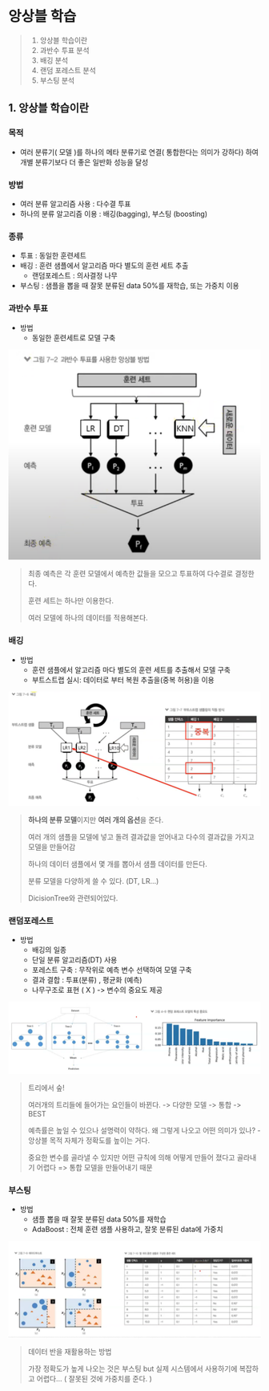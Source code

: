 # 앙상블 학습

>1. 앙상블 학습이란
>2. 과반수 투표 분석
>3. 배깅 분석
>4. 랜덤 포레스트 분석
>5. 부스팅 분석

## 1. 앙상블 학습이란

### 목적

- 여러 분류기( 모델 )를 하나의 메타 분류기로 연결( 통합한다는 의미가 강하다) 하여 개별 분류기보다 더 좋은 일반화 성능을 달성

### 방법

- 여러 분류 알고리즘 사용 : 다수결 투표
- 하나의 분류 알고리즘 이용 : 배깅(bagging), 부스팅 (boosting)

### 종류

- 투표 : 동일한 훈련세트
- 배깅 : 훈련 샘플에서 알고리즘 마다 별도의 훈련 세트 추출
  - 랜덤포레스트 : 의사결정 나무
- 부스팅 : 샘플을 뽑을 때 잘못 분류된 data 50%를 재학습, 또는 가중치 이용



### 과반수 투표

- 방법
  - 동일한 훈련세트로 모델 구축



![image-20200928182452647](../../../AI_engeering(python)/09_5week/weekend/README.assets/image-20200928182452647.png)

>  최종 예측은 각 훈련 모델에서 예측한 값들을 모으고 투표하여 다수결로 결정한다.
>
>  훈련 세트는 하나만 이용한다. 
>
>  여러 모델에 하나의 데이터를 적용해본다.
>
>   



### 배깅

- 방법
  - 훈련 샘플에서 알고리즘 마다 별도의 훈련 세트를 추출해서 모델 구축 
  - 부트스트랩 실시: 데이터로 부터 복원 추출을(중복 허용)을 이용



![image-20200928183139929](1.앙상블학습.assets/image-20200928183139929.png)

> **하나의 분류 모델**이지만 **여러 개의 옵션**을 준다.
>
> 여러 개의 샘플을 모델에 넣고 돌려 결과값을 얻어내고 다수의 결과값을 가지고 모델을 만들어감
>
> 하나의 데이터 샘플에서 몇 개를 뽑아서 샘플 데이터를 만든다.
>
> 분류 모델을 다양하게 쓸 수 있다. (DT, LR...)
>
> DicisionTree와 관련되어있다.



### 랜덤포레스트

- 방법
  - 배깅의 일종
  - 단일 분류 알고리즘(DT) 사용
  - 포레스트 구축 : 무작위로 예측 변수 선택하여 모델 구축
  - 결과 결합 : 투표(분류) , 평균화 (예측)
  - 나무구조로 표현 ( X ) -> 변수의 중요도 제공 



![image-20200928184245156](1.앙상블학습.assets/image-20200928184245156.png)

> 트리에서 숲!
>
> 여러개의 트리들에 들어가는 요인들이 바뀐다. -> 다양한 모델 -> 통합 -> BEST
>
> 예측률은 높일 수 있으나 설명력이 약하다. 왜 그렇게 나오고 어떤 의미가 있나? - 앙상블 목적 자체가 정확도를 높이는 거다.
>
> 중요한 변수를 골라낼 수 있지만 어떤 규칙에 의해 어떻게 만들어 졌다고 골라내기 어렵다 => 통합 모델을 만들어내기 때문



### 부스팅 

- 방법
  - 샘플 뽑을 때 잘못 분류된 data 50%를 재학습
  - AdaBoost : 전체 훈련 샘플 사용하고, 잘못 분류된 data에 가중치



![image-20200928184706373](1.앙상블학습.assets/image-20200928184706373.png)

> 데이터 반을 재활용하는 방법
>
> 가장 정확도가 높게 나오는 것은 부스팅  but 실제 시스템에서 사용하기에 복잡하고 어렵다... ( 잘못된 것에 가중치를 준다. )



